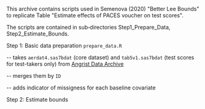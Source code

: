 This archive contains scripts used in Semenova (2020) "Better Lee Bounds" to replicate Table "Estimate effects of PACES voucher 
on test scores".

The scripts are contained in sub‐directories Step1_Prepare_Data, Step2_Estimate_Bounds.

Step 1: Basic data preparation
```prepare_data.R```  

-- takes ```aerdat4.sas7bdat``` (core dataset) and ```tab5v1.sas7bdat``` (test scores for test-takers only) from 
[Angrist Data Archive](https://economics.mit.edu/faculty/angrist/data1/data/angetal02)

-- merges them by ```ID```

-- adds indicator of missigness for each baseline covariate

Step 2: Estimate bounds
 
   
